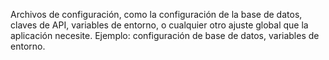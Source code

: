 Archivos de configuración, como la configuración de la base de datos, claves de API, variables de entorno, o cualquier otro ajuste global que la aplicación necesite.
Ejemplo: configuración de base de datos, variables de entorno.